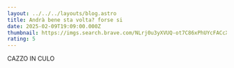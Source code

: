 ```yaml
---
layout: ../../../layouts/blog.astro
title: Andrà bene sta volta? forse si
date: 2025-02-09T19:09:00.000Z
thumbnail: https://imgs.search.brave.com/NLrj0u3yXVUQ-ot7C86xPhUYcFACcXR7qpUfAXNzTS4/rs:fit:500:0:0:0/g:ce/aHR0cHM6Ly9pbWdz/LnNlYXJjaC5icmF2/ZS5jb20vZmg1Q2VX/VUtZOXpqSGtvNXJK/OExCOUt1Z2w3Z0dK/al9CSnZQY0pNRFNF/cy9yczpmaXQ6NTYw/OjMyMDoxOjAvZzpj/ZS9hSFIwY0hNNkx5/OTNkM2N1L1ptbHph/VzkwWlhKaGNHbGgv/TFcxaGMzTmhMbWww/TDNkdy9MV052Ym5S/bGJuUXZkWEJzL2Iy/RmtjeTh5TURFNEx6/QTEvTDJObGNuWmxi/R3h2TG1wdy9adw.jpeg
rating: 5
---
```

CAZZO IN CULO
